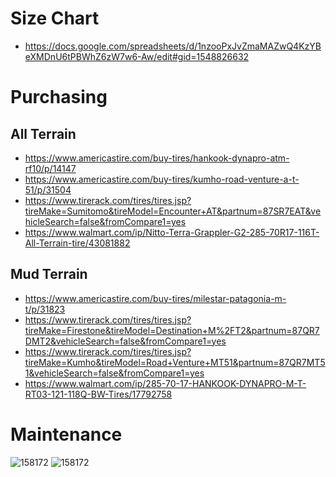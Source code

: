 <!-- TITLE: Tires -->
<!-- SUBTITLE: A quick summary of Tires -->
# Size Chart
* https://docs.google.com/spreadsheets/d/1nzooPxJvZmaMAZwQ4KzYBeXMDnU6tPBWhZ6zW7w6-Aw/edit#gid=1548826632
# Purchasing
## All Terrain
* https://www.americastire.com/buy-tires/hankook-dynapro-atm-rf10/p/14147
* https://www.americastire.com/buy-tires/kumho-road-venture-a-t-51/p/31504
* https://www.tirerack.com/tires/tires.jsp?tireMake=Sumitomo&tireModel=Encounter+AT&partnum=87SR7EAT&vehicleSearch=false&fromCompare1=yes
* https://www.walmart.com/ip/Nitto-Terra-Grappler-G2-285-70R17-116T-All-Terrain-tire/43081882


## Mud Terrain
* https://www.americastire.com/buy-tires/milestar-patagonia-m-t/p/31823
* https://www.tirerack.com/tires/tires.jsp?tireMake=Firestone&tireModel=Destination+M%2FT2&partnum=87QR7DMT2&vehicleSearch=false&fromCompare1=yes
* https://www.tirerack.com/tires/tires.jsp?tireMake=Kumho&tireModel=Road+Venture+MT51&partnum=87QR7MT51&vehicleSearch=false&fromCompare1=yes
* https://www.walmart.com/ip/285-70-17-HANKOOK-DYNAPRO-M-T-RT03-121-118Q-BW-Tires/17792758

# Maintenance

![158172](/uploads/sample-vehicles/g-300-3.jpeg)
![158172](/uploads/montero-01.jpg)
